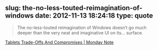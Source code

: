 slug: the-no-less-touted-reimagination-of-windows
date: 2012-11-13 18:24:18
type: quote
---

> The no-less-touted reimagination of Windows doesn’t go much deeper than the very neat and imaginative UI on its… surface.

[Tablets Trade-Offs And Compromises | Monday Note](http://www.mondaynote.com/2012/11/04/tablets-trade-offs-and-compromises/)
